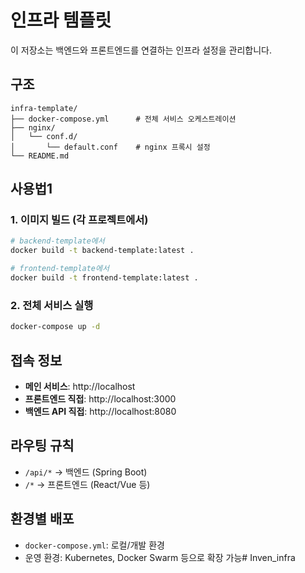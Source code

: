 # 인프라 템플릿

이 저장소는 백엔드와 프론트엔드를 연결하는 인프라 설정을 관리합니다.

## 구조
```
infra-template/
├── docker-compose.yml      # 전체 서비스 오케스트레이션
├── nginx/
│   └── conf.d/
│       └── default.conf    # nginx 프록시 설정
└── README.md
```

## 사용법1

### 1. 이미지 빌드 (각 프로젝트에서)
```bash
# backend-template에서
docker build -t backend-template:latest .

# frontend-template에서
docker build -t frontend-template:latest .
```

### 2. 전체 서비스 실행
```bash
docker-compose up -d
```

## 접속 정보
- **메인 서비스**: http://localhost
- **프론트엔드 직접**: http://localhost:3000
- **백엔드 API 직접**: http://localhost:8080

## 라우팅 규칙
- `/api/*` → 백엔드 (Spring Boot)
- `/*` → 프론트엔드 (React/Vue 등)

## 환경별 배포
- `docker-compose.yml`: 로컬/개발 환경
- 운영 환경: Kubernetes, Docker Swarm 등으로 확장 가능# Inven_infra
